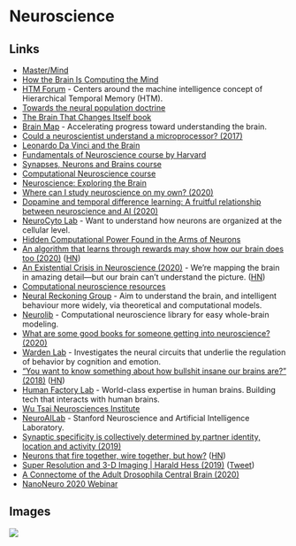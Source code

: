 # Neuroscience

## Links

* [Master/Mind](https://vimeo.com/141479485)
* [How the Brain Is Computing the Mind](https://www.edge.org/conversation/ed_boyden-how-the-brain-is-computing-the-mind)
* [HTM Forum](https://discourse.numenta.org/) - Centers around the machine intelligence concept of Hierarchical Temporal Memory \(HTM\).
* [Towards the neural population doctrine](https://www.sciencedirect.com/science/article/abs/pii/S0959438818300990)
* [The Brain That Changes Itself book](https://www.goodreads.com/book/show/570172.The_Brain_That_Changes_Itself)
* [Brain Map](https://portal.brain-map.org/) - Accelerating progress toward understanding the brain.
* [Could a neuroscientist understand a microprocessor? \(2017\)](http://ericmjonas.github.io/neuroproc/)
* [Leonardo Da Vinci and the Brain](http://www.davinciandthebrain.org/)
* [Fundamentals of Neuroscience course by Harvard](https://www.mcb80x.org/)
* [Synapses, Neurons and Brains course](https://www.coursera.org/learn/synapses)
* [Computational Neuroscience course](https://www.coursera.org/learn/computational-neuroscience)
* [Neuroscience: Exploring the Brain](https://www.goodreads.com/book/show/170011.Neuroscience)
* [Where can I study neuroscience on my own? \(2020\)](https://www.reddit.com/r/neuroscience/comments/efi61j/where_can_i_study_neuroscience_on_my_own/)
* [Dopamine and temporal difference learning: A fruitful relationship between neuroscience and AI \(2020\)](https://deepmind.com/blog/article/Dopamine-and-temporal-difference-learning-A-fruitful-relationship-between-neuroscience-and-AI)
* [NeuroCyto Lab](http://www.neurocytolab.org/) - Want to understand how neurons are organized at the cellular level.
* [Hidden Computational Power Found in the Arms of Neurons](https://www.quantamagazine.org/neural-dendrites-reveal-their-computational-power-20200114/)
* [An algorithm that learns through rewards may show how our brain does too \(2020\)](https://www.technologyreview.com/s/615054/deepmind-ai-reiforcement-learning-reveals-dopamine-neurons-in-brain/) \([HN](https://news.ycombinator.com/item?id=22065761)\)
* [An Existential Crisis in Neuroscience \(2020\)](http://nautil.us/issue/81/maps/an-existential-crisis-in-neuroscience) - We’re mapping the brain in amazing detail—but our brain can’t understand the picture. \([HN](https://news.ycombinator.com/item?id=22146439)\)
* [Computational neuroscience resources](http://neural-reckoning.org/comp-neuro-resources.html)
* [Neural Reckoning Group](http://neural-reckoning.org/index.html) - Aim to understand the brain, and intelligent behaviour more widely, via theoretical and computational models.
* [Neurolib](https://github.com/neurolib-dev/neurolib) - Computational neuroscience library for easy whole-brain modeling.
* [What are some good books for someone getting into neuroscience? \(2020\)](https://www.reddit.com/r/neuroscience/comments/gm83qa/what_are_some_good_books_for_someone_getting_into/)
* [Warden Lab](http://www.wardenlab.org/) - Investigates the neural circuits that underlie the regulation of behavior by cognition and emotion.
* [“You want to know something about how bullshit insane our brains are?” \(2018\)](https://twitter.com/Foone/status/1014267515696922624) \([HN](https://news.ycombinator.com/item?id=23591535)\)
* [Human Factory Lab](https://www.humanfactorylab.com/) - World-class expertise in human brains. Building tech that interacts with human brains.
* [Wu Tsai Neurosciences Institute](https://neuroscience.stanford.edu/)
* [NeuroAILab](http://neuroailab.stanford.edu/) - Stanford Neuroscience and Artificial Intelligence Laboratory.
* [Synaptic specificity is collectively determined by partner identity, location and activity \(2019\)](https://www.biorxiv.org/content/10.1101/697763v1)
* [Neurons that fire together, wire together, but how?](http://dissociativediaries.com/neurons-that-fire-together-wire-together-ok-but-how/) \([HN](https://news.ycombinator.com/item?id=23676233)\)
* [Super Resolution and 3-D Imaging \| Harald Hess \(2019\)](https://www.youtube.com/watch?v=tlvrkCZLagg) \([Tweet](https://twitter.com/karpathy/status/1279583346901651456)\)
* [A Connectome of the Adult Drosophila Central Brain \(2020\)](https://www.biorxiv.org/content/10.1101/2020.01.21.911859v1)
* [NanoNeuro 2020 Webinar](https://www.youtube.com/watch?v=CJXp8vCWlmA)

## Images

![](https://i.imgur.com/rrMuQnY.png)

